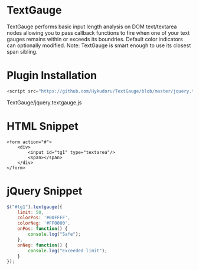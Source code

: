 # TextGauge
TextGauge performs basic input length analysis on DOM text/textarea nodes
allowing you to pass callback functions to fire when one of your text gauges
remains within or exceeds its boundries. Default color indicators can optionally modified.
Note: TextGauge is smart enough to use its closest span sibling.


# Plugin Installation
```javascript
<script src="https://github.com/Hykudoru/TextGauge/blob/master/jquery.textgauge.js"></script>
```
 TextGauge/jquery.textgauge.js
# HTML Snippet
```
<form action="#">
	<div>
		<input id="tg1" type="textarea"/>
		<span></span>
	</div>
</form>
```

# jQuery Snippet
```javascript
$("#tg1").textgauge({
	limit: 50,
	colorPos: '#00FFFF',
	colorNeg: '#FF0000',
	onPos: function() {
		console.log("Safe");
	},
	onNeg: function() {
		console.log("Exceeded limit");
	}
});
```
